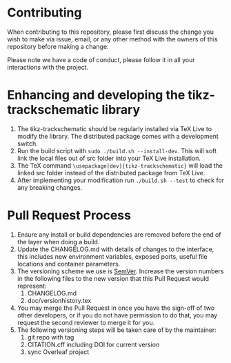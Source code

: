 # Contributing

When contributing to this repository, please first discuss the change you wish to make via issue,
email, or any other method with the owners of this repository before making a change. 

Please note we have a code of conduct, please follow it in all your interactions with the project.

# Enhancing and developing the tikz-trackschematic library

1. The tikz-trackschematic should be regularly installed via TeX Live to modify the library. The distributed package comes with a development switch.
2. Run the build script with `sudo ./build.sh --install-dev`. This will soft link the local files out of src folder into your TeX Live installation.
3. The TeX command `\usepackage[dev]{tikz-trackschematic}` will load the linked src folder instead of the distributed package from TeX Live.
4. After implementing your modification run `./build.sh --test` to check for any breaking changes.

# Pull Request Process

1. Ensure any install or build dependencies are removed before the end of the layer when doing a 
   build.
2. Update the CHANGELOG.md with details of changes to the interface, this includes new environment 
   variables, exposed ports, useful file locations and container parameters.
3. The versioning scheme we use is [SemVer](http://semver.org/). Increase the version numbers in the following files to the new version that this Pull Request would represent:
    1. CHANGELOG.md
    2. doc/versionhistory.tex
4. You may merge the Pull Request in once you have the sign-off of two other developers, or if you 
   do not have permission to do that, you may request the second reviewer to merge it for you.
5. The following versioning steps will be taken care of by the maintainer:
    1. git repo with tag
    2. CITATION.cff including DOI for current version
    3. sync Overleaf project
